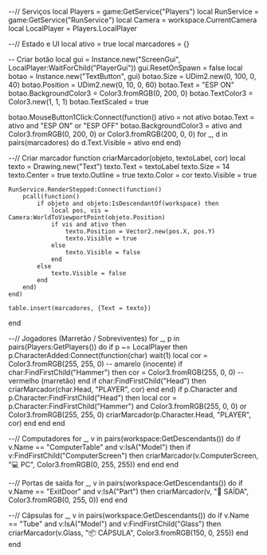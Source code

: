 --// Serviços
local Players = game:GetService("Players")
local RunService = game:GetService("RunService")
local Camera = workspace.CurrentCamera
local LocalPlayer = Players.LocalPlayer

--// Estado e UI
local ativo = true
local marcadores = {}

-- Criar botão
local gui = Instance.new("ScreenGui", LocalPlayer:WaitForChild("PlayerGui"))
gui.ResetOnSpawn = false
local botao = Instance.new("TextButton", gui)
botao.Size = UDim2.new(0, 100, 0, 40)
botao.Position = UDim2.new(0, 10, 0, 60)
botao.Text = "ESP ON"
botao.BackgroundColor3 = Color3.fromRGB(0, 200, 0)
botao.TextColor3 = Color3.new(1, 1, 1)
botao.TextScaled = true

botao.MouseButton1Click:Connect(function()
    ativo = not ativo
    botao.Text = ativo and "ESP ON" or "ESP OFF"
    botao.BackgroundColor3 = ativo and Color3.fromRGB(0, 200, 0) or Color3.fromRGB(200, 0, 0)
    for _, d in pairs(marcadores) do
        d.Text.Visible = ativo
    end
end)

--// Criar marcador
function criarMarcador(objeto, textoLabel, cor)
    local texto = Drawing.new("Text")
    texto.Text = textoLabel
    texto.Size = 14
    texto.Center = true
    texto.Outline = true
    texto.Color = cor
    texto.Visible = true

    RunService.RenderStepped:Connect(function()
        pcall(function()
            if objeto and objeto:IsDescendantOf(workspace) then
                local pos, vis = Camera:WorldToViewportPoint(objeto.Position)
                if vis and ativo then
                    texto.Position = Vector2.new(pos.X, pos.Y)
                    texto.Visible = true
                else
                    texto.Visible = false
                end
            else
                texto.Visible = false
            end
        end)
    end)

    table.insert(marcadores, {Text = texto})
end

--// Jogadores (Marretão / Sobreviventes)
for _, p in pairs(Players:GetPlayers()) do
    if p ~= LocalPlayer then
        p.CharacterAdded:Connect(function(char)
            wait(1)
            local cor = Color3.fromRGB(255, 255, 0) -- amarelo (inocente)
            if char:FindFirstChild("Hammer") then
                cor = Color3.fromRGB(255, 0, 0) -- vermelho (marretão)
            end
            if char:FindFirstChild("Head") then
                criarMarcador(char.Head, "PLAYER", cor)
            end
        end)
        if p.Character and p.Character:FindFirstChild("Head") then
            local cor = p.Character:FindFirstChild("Hammer") and Color3.fromRGB(255, 0, 0) or Color3.fromRGB(255, 255, 0)
            criarMarcador(p.Character.Head, "PLAYER", cor)
        end
    end
end

--// Computadores
for _, v in pairs(workspace:GetDescendants()) do
    if v.Name == "ComputerTable" and v:IsA("Model") then
        if v:FindFirstChild("ComputerScreen") then
            criarMarcador(v.ComputerScreen, "💻 PC", Color3.fromRGB(0, 255, 255))
        end
    end
end

--// Portas de saída
for _, v in pairs(workspace:GetDescendants()) do
    if v.Name == "ExitDoor" and v:IsA("Part") then
        criarMarcador(v, "🚪 SAÍDA", Color3.fromRGB(0, 255, 0))
    end
end

--// Câpsulas
for _, v in pairs(workspace:GetDescendants()) do
    if v.Name == "Tube" and v:IsA("Model") and v:FindFirstChild("Glass") then
        criarMarcador(v.Glass, "📦 CÁPSULA", Color3.fromRGB(150, 0, 255))
    end
end
